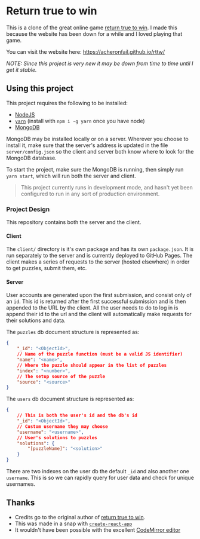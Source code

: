 # Return true to win

This is a clone of the great online game [return true to win](https://alf.nu/ReturnTrue). 
I made this because the website has been down for a while and I loved playing that game.

You can visit the website here: https://acheronfail.github.io/rttw/

_NOTE: Since this project is very new it may be down from time to time until I get it stable._

## Using this project

This project requires the following to be installed:

- [NodeJS](https://nodejs.org/en/)
- [`yarn`](https://yarnpkg.com/en/) (install with `npm i -g yarn` once you have node)
- [MongoDB](https://docs.mongodb.com/manual/installation/)

MongoDB may be installed locally or on a server. Wherever you choose to install it, make sure that
the server's address is updated in the file `server/config.json` so the client and server both know
where to look for the MongoDB database.

To start the project, make sure the MongoDB is running, then simply run `yarn start`, which will run 
both the server and client.

> This project currently runs in development mode, and hasn't yet been configured to run in any sort
of production environment.

### Project Design

This repository contains both the server and the client.

#### Client

The `client/` directory is it's own package and has its own `package.json`. It is run separately to 
the server and is currently deployed to GitHub Pages. The client makes a series of requests to the
server (hosted elsewhere) in order to get puzzles, submit them, etc.

#### Server

User accounts are generated upon the first submission, and consist only of an `id`. This id is
returned after the first successful submission and is then appended to the URL by the client. All 
the user needs to do to log in is append their id to the url and the client will automatically make
requests for their solutions and data.

The `puzzles` db document structure is represented as:
```json
{
    "_id": "<ObjectId>",
    // Name of the puzzle function (must be a valid JS identifier)
    "name": "<name>",
    // Where the puzzle should appear in the list of puzzles
    "index": "<number>",
    // The setup source of the puzzle
    "source": "<source>"
}
```

The `users` db document structure is represented as:
```json
{
    // This is both the user's id and the db's id
    "_id": "<ObjectId>",
    // Custom username they may choose
    "username": "<username>",
    // User's solutions to puzzles
    "solutions": {
        "[puzzleName]": "<solution>"
    } 
}
```

There are two indexes on the user db the default `_id` and also another one `username`. This is so
we can rapidly query for user data and check for unique usernames.

## Thanks

- Credits go to the original author of [return true to win](https://alf.nu/ReturnTrue).
- This was made in a snap with [`create-react-app`](https://github.com/facebookincubator/create-react-app)
- It wouldn't have been possible with the excellent [CodeMirror editor](https://codemirror.net)
